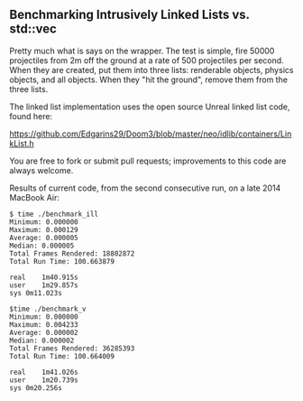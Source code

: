 Benchmarking Intrusively Linked Lists vs. std::vec
--------------------------------------------------

Pretty much what is says on the wrapper. The test is simple, fire 50000 projectiles from 2m off the ground at a rate of 500 projectiles per second. When they are created, put them into three lists: renderable objects, physics objects, and all objects. When they "hit the ground", remove them from the three lists.

The linked list implementation uses the open source Unreal linked list code, found here:

https://github.com/Edgarins29/Doom3/blob/master/neo/idlib/containers/LinkList.h

You are free to fork or submit pull requests; improvements to this code are always welcome.

Results of current code, from the second consecutive run, on a late 2014 MacBook Air:

    $ time ./benchmark_ill
    Minimum: 0.000000
    Maximum: 0.000129
    Average: 0.000005
    Median: 0.000005
    Total Frames Rendered: 18802872
    Total Run Time: 100.663879

    real	1m40.915s
    user	1m29.857s
    sys	0m11.023s

    $time ./benchmark_v
    Minimum: 0.000000
    Maximum: 0.004233
    Average: 0.000002
    Median: 0.000002
    Total Frames Rendered: 36285393
    Total Run Time: 100.664009

    real	1m41.026s
    user	1m20.739s
    sys	0m20.256s


